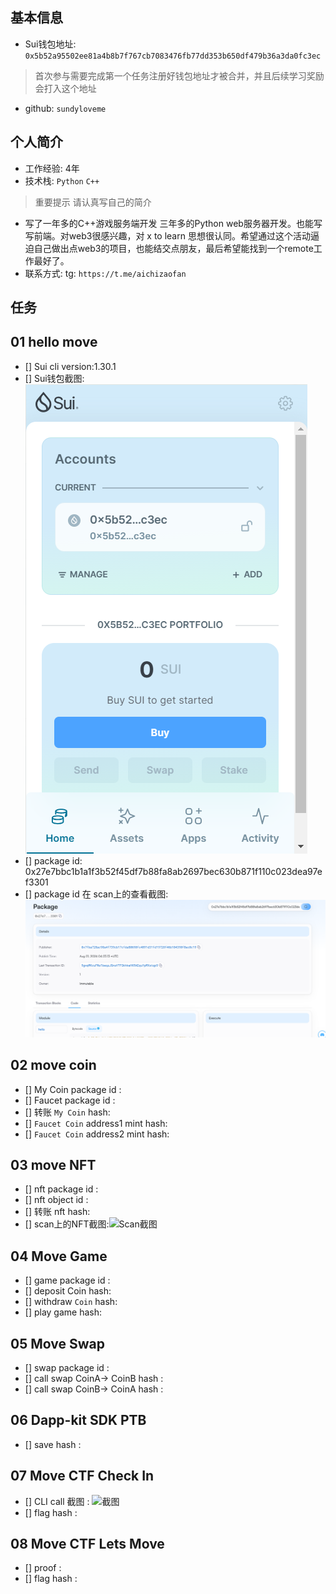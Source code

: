 ## 基本信息
- Sui钱包地址: `0x5b52a95502ee81a4b8b7f767cb7083476fb77dd353b650df479b36a3da0fc3ec`
> 首次参与需要完成第一个任务注册好钱包地址才被合并，并且后续学习奖励会打入这个地址
- github: `sundyloveme`

## 个人简介
- 工作经验: 4年
- 技术栈: `Python` `C++`
> 重要提示 请认真写自己的简介
- 写了一年多的C++游戏服务端开发 三年多的Python web服务器开发。也能写写前端。对web3很感兴趣，对 x to learn 思想很认同。希望通过这个活动逼迫自己做出点web3的项目，也能结交点朋友，最后希望能找到一个remote工作最好了。
- 联系方式:  tg: `https://t.me/aichizaofan`

## 任务

##   01 hello move  
- [] Sui cli version:1.30.1
- [] Sui钱包截图: ![Sui钱包截图](./notes/img.png)
- [] package id: 0x27e7bbc1b1a1f3b52f45df7b88fa8ab2697bec630b871f110c023dea97ef3301
- [] package id 在 scan上的查看截图:![Scan截图](./notes/img_1.png)

##   02 move coin
- [] My Coin package id : 
- [] Faucet package id : 
- [] 转账 `My Coin` hash:
- [] `Faucet Coin` address1 mint hash:
- [] `Faucet Coin` address2 mint hash:

##   03 move NFT
- [] nft package id :
- [] nft object id : 
- [] 转账 nft  hash:
- [] scan上的NFT截图:![Scan截图](./images/你的图片地址)

##   04 Move Game
- [] game package id :
- [] deposit Coin hash:
- [] withdraw `Coin` hash:
- [] play game hash:

##   05 Move Swap
- [] swap package id :
- [] call swap CoinA-> CoinB  hash :
- [] call swap CoinB-> CoinA  hash :

##   06 Dapp-kit SDK PTB
- [] save hash :

##   07 Move CTF Check In
- [] CLI call 截图 : ![截图](./images/你的图片地址)
- [] flag hash :

##   08 Move CTF Lets Move
- [] proof : 
- [] flag hash :
